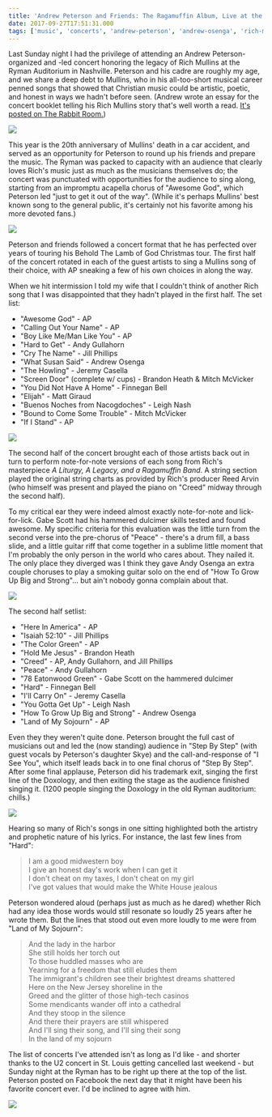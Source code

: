 ```yaml
---
title: 'Andrew Peterson and Friends: The Ragamuffin Album, Live at the Ryman'
date: 2017-09-27T17:51:31.000
tags: ['music', 'concerts', 'andrew-peterson', 'andrew-osenga', 'rich-mullins']
---
```


Last Sunday night I had the privilege of attending an Andrew Peterson-organized and -led concert honoring the legacy of Rich Mullins at the Ryman Auditorium in Nashville. Peterson and his cadre are roughly my age, and we share a deep debt to Mullins, who in his all-too-short musical career penned songs that showed that Christian music could be artistic, poetic, and honest in ways we hadn't before seen. (Andrew wrote an essay for the concert booklet telling his Rich Mullins story that's well worth a read. [It's posted on The Rabbit Room.](http://rabbitroom.com/2017/09/a-legacy-of-love-my-rich-mullins-story/))

![](/images/2017/The-Ragamuffin-Album.jpg)

This year is the 20th anniversary of Mullins' death in a car accident, and served as an opportunity for Peterson to round up his friends and prepare the music. The Ryman was packed to capacity with an audience that clearly loves Rich's music just as much as the musicians themselves do; the concert was punctuated with opportunities for the audience to sing along, starting from an impromptu acapella chorus of "Awesome God", which Peterson led "just to get it out of the way". (While it's perhaps Mullins' best known song to the general public, it's certainly not his favorite among his more devoted fans.)

![](/images/2017/concert-1.jpg)

Peterson and friends followed a concert format that he has perfected over years of touring his Behold The Lamb of God Christmas tour. The first half of the concert rotated in each of the guest artists to sing a Mullins song of their choice, with AP sneaking a few of his own choices in along the way.

When we hit intermission I told my wife that I couldn't think of another Rich song that I was disappointed that they hadn't played in the first half. The set list:

- "Awesome God" - AP
- "Calling Out Your Name" - AP
- "Boy Like Me/Man Like You" - AP
- "Hard to Get" - Andy Gullahorn
- "Cry The Name" - Jill Phillips
- "What Susan Said" - Andrew Osenga
- "The Howling" - Jeremy Casella
- "Screen Door" (complete w/ cups) - Brandon Heath & Mitch McVicker
- "You Did Not Have A Home" - Finnegan Bell
- "Elijah" - Matt Giraud
- "Buenos Noches from Nacogdoches" - Leigh Nash
- "Bound to Come Some Trouble" - Mitch McVicker
- "If I Stand" - AP

![](/images/2017/concert-2.jpg)

The second half of the concert brought each of those artists back out in turn to perform note-for-note versions of each song from Rich's masterpiece _A Liturgy, A Legacy, and a Ragamuffin Band_. A string section played the original string charts as provided by Rich's producer Reed Arvin (who himself was present and played the piano on "Creed" midway through the second half).

To my critical ear they were indeed almost exactly note-for-note and lick-for-lick. Gabe Scott had his hammered dulcimer skills tested and found awesome. My specific criteria for this evaluation was the little turn from the second verse into the pre-chorus of "Peace" - there's a drum fill, a bass slide, and a little guitar riff that come together in a sublime little moment that I'm probably the only person in the world who cares about. They nailed it. The only place they diverged was I think they gave Andy Osenga an extra couple choruses to play a smoking guitar solo on the end of "How To Grow Up Big and Strong"... but ain't nobody gonna complain about that.

![](/iamges/2017/concert-3.jpg)

The second half setlist:

- "Here In America" - AP
- "Isaiah 52:10" - Jill Phillips
- "The Color Green" - AP
- "Hold Me Jesus" - Brandon Heath
- "Creed" - AP, Andy Gullahorn, and Jill Phillips
- "Peace" - Andy Gullahorn
- "78 Eatonwood Green" - Gabe Scott on the hammered dulcimer
- "Hard" - Finnegan Bell
- "I'll Carry On" - Jeremy Casella
- "You Gotta Get Up" - Leigh Nash
- "How To Grow Up Big and Strong" - Andrew Osenga
- "Land of My Sojourn" - AP

Even they they weren't quite done. Peterson brought the full cast of musicians out and led the (now standing) audience in "Step By Step" (with guest vocals by Peterson's daughter Skye) and the call-and-response of "I See You", which itself leads back in to one final chorus of "Step By Step". After some final applause, Peterson did his trademark exit, singing the first line of the Doxology, and then exiting the stage as the audience finished singing it. (1200 people singing the Doxology in the old Ryman auditorium: chills.)

![](/images/2017/concert-4.jpg)

Hearing so many of Rich's songs in one sitting highlighted both the artistry and prophetic nature of his lyrics. For instance, the last few lines from "Hard":

> I am a good midwestern boy  
> I give an honest day's work when I can get it  
> I don't cheat on my taxes, I don't cheat on my girl  
> I've got values that would make the White House jealous

Peterson wondered aloud (perhaps just as much as he dared) whether Rich had any idea those words would still resonate so loudly 25 years after he wrote them. But the lines that stood out even more loudly to me were from "Land of My Sojourn":

> And the lady in the harbor  
> She still holds her torch out  
> To those huddled masses who are  
> Yearning for a freedom that still eludes them  
> The immigrant's children see their brightest dreams shattered  
> Here on the New Jersey shoreline in the  
> Greed and the glitter of those high-tech casinos  
> Some mendicants wander off into a cathedral  
> And they stoop in the silence  
> And there their prayers are still whispered  
> And I'll sing their song, and I'll sing their song  
> In the land of my sojourn

The list of concerts I've attended isn't as long as I'd like - and shorter thanks to the U2 concert in St. Louis getting cancelled last weekend - but Sunday night at the Ryman has to be right up there at the top of the list. Peterson posted on Facebook the next day that it might have been his favorite concert ever. I'd be inclined to agree with him.

![](/images/2017/concert-pano.jpg)

